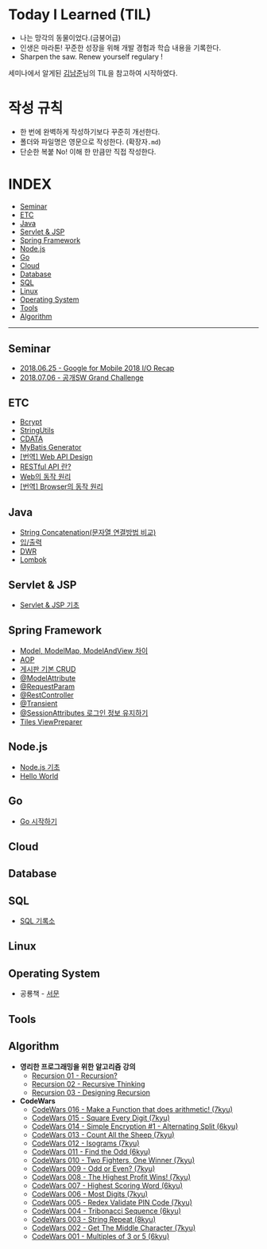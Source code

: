 # Today I Learned (TIL)
* 나는 망각의 동물이었다.(금붕어급)
* 인생은 마라톤! 꾸준한 성장을 위해 개발 경험과 학습 내용을 기록한다.
* Sharpen the saw. Renew yourself regulary !

세미나에서 알게된 [김남준](https://github.com/namjunemy)님의 TIL을 참고하여 시작하였다.
# 작성 규칙
* 한 번에 완벽하게 작성하기보다 꾸준히 개선한다.
* 폴더와 파일명은 영문으로 작성한다. (확장자`.md`)
* 단순한 복붙 No! 이해 한 만큼만 직접 작성한다.

# INDEX
- [Seminar](#m1)
- [ETC](#m2)
- [Java](#m3)
- [Servlet & JSP](#m4)
- [Spring Framework](#m5)
- [Node.js](#m6)
- [Go](#m7)
- [Cloud](#m8)
- [Database](#m9)
- [SQL](#m10)
- [Linux](#m11)
- [Operating System](#m12)
- [Tools](#m13)
- [Algorithm](#m14)

----------------------------------------------------------------------------------------------------------------------

<a name="m1">
 
## Seminar 
* [2018.06.25 - Google for Mobile 2018 I/O Recap](https://github.com/Integerous/TIL/blob/master/Seminar/Google_Mobile_IO_2018.md)
* [2018.07.06 - 공개SW Grand Challenge](https://github.com/Integerous/TIL/blob/master/Seminar/OpenSWGrandChallenge2018.md)

<a name="m2">
 
## ETC
* [Bcrypt](https://github.com/Integerous/TIL/blob/master/ETC/Bcrypt.md)
* [StringUtils](https://github.com/Integerous/TIL/blob/master/ETC/StringUtils.md)
* [CDATA](https://github.com/Integerous/TIL/blob/master/ETC/CDATA.md)
* [MyBatis Generator](https://github.com/Integerous/TIL/blob/master/ETC/MyBatisGenerator.md)
* [[번역] Web API Design]()
* [RESTful API 란?](https://github.com/Integerous/TIL/blob/master/ETC/RESTful%20API.md)
* [Web의 동작 원리](https://github.com/Integerous/TIL/blob/master/ETC/HowTheWebWorks.md)
* [[번역] Browser의 동작 원리](https://github.com/Integerous/TIL/blob/master/ETC/HowBrowsersWork.md)

<a name="m3">
 
## Java
* [String Concatenation(문자열 연결방법 비교)](https://github.com/Integerous/TIL/blob/master/Java/String_Concatenation.md)
* [입/출력](https://github.com/Integerous/TIL/blob/master/Java/IO.md)
* [DWR](https://github.com/Integerous/TIL/blob/master/Java/DWR.md)
* [Lombok](https://github.com/Integerous/TIL/blob/master/Java/Lombok.md)

<a name="m4">
 
## Servlet & JSP 
* [Servlet & JSP 기초](https://github.com/Integerous/TIL/blob/master/Servlet_JSP/Servlet&JSP.md)

<a name="m5">
 
## Spring Framework 
* [Model, ModelMap, ModelAndView 차이](https://github.com/Integerous/TIL/blob/master/Spring/Model_ModelMap_ModelAndView.md)
* [AOP](https://github.com/Integerous/TIL/blob/master/Spring/AOP.md)
* [게시판 기본 CRUD](https://github.com/Integerous/TIL/tree/master/Spring/CRUD)
* [@ModelAttribute](https://github.com/Integerous/TIL/blob/master/Spring/%40ModelAttribute.md)
* [@RequestParam](https://github.com/Integerous/TIL/blob/master/Spring/%40RequestParam.md)
* [@RestController](https://github.com/Integerous/TIL/blob/master/Spring/%40RestController.md)
* [@Transient](https://github.com/Integerous/TIL/blob/master/Spring/%40Transient.md)
* [@SessionAttributes 로그인 정보 유지하기](https://github.com/Integerous/TIL/blob/master/Spring/%40SessionAttributes.md)
* [Tiles ViewPreparer](https://github.com/Integerous/TIL/blob/master/Spring/TilesPreparer.md)

<a name="m6">

## Node.js 
* [Node.js 기초](https://github.com/Integerous/TIL/tree/master/Node.js)
* [Hello World](https://github.com/Integerous/TIL/blob/master/Node.js/HelloWorld.md)

<a name="m7">

## Go 
* [Go 시작하기](https://github.com/Integerous/TIL/tree/master/Go)

<a name="m8">

## Cloud 

<a name="m9">

## Database 

<a name="m10">

## SQL 
* [SQL 기록소](https://github.com/Integerous/TIL/blob/master/SQL/README.md)

<a name="m11">

## Linux 

<a name="m12">
 
## Operating System 
* 공룡책 - [서문](https://github.com/Integerous/TIL/blob/master/OS/OperatingSystemConcepts/Preface.md)

<a name="m13">

## Tools 

<a name="m14">

## Algorithm 
- **영리한 프로그래밍을 위한 알고리즘 강의**
  * [Recursion 01 - Recursion?](https://github.com/Integerous/TIL/blob/master/Algorithm/AlgorithmForSmartProgramming/Recursion01.md)
  * [Recursion 02 - Recursive Thinking](https://github.com/Integerous/TIL/blob/master/Algorithm/AlgorithmForSmartProgramming/Recursion02.md)
  * [Recursion 03 - Designing Recursion](https://github.com/Integerous/TIL/blob/master/Algorithm/AlgorithmForSmartProgramming/Recursion03.md)
- **CodeWars**
  * [CodeWars 016 - Make a Function that does arithmetic! (7kyu)](https://github.com/Integerous/TIL/blob/master/Algorithm/Codewars/016-Make_a_function_that_does_arithmetic.md)
  * [CodeWars 015 - Square Every Digit (7kyu)](https://github.com/Integerous/TIL/blob/master/Algorithm/Codewars/015-Square_every_digit.md)
  * [CodeWars 014 - Simple Encryption #1 - Alternating Split (6kyu)](https://github.com/Integerous/TIL/blob/master/Algorithm/Codewars/014-Alternating_split.md)
  * [CodeWars 013 - Count All the Sheep (7kyu)](https://github.com/Integerous/TIL/blob/master/Algorithm/Codewars/013-Count_all_the_sheep.md)
  * [CodeWars 012 - Isograms (7kyu)](https://github.com/Integerous/TIL/blob/master/Algorithm/Codewars/012-Isograms.md)
  * [CodeWars 011 - Find the Odd (6kyu)](https://github.com/Integerous/TIL/blob/master/Algorithm/Codewars/011-Find_the_odd_int.md)
  * [CodeWars 010 - Two Fighters, One Winner (7kyu)](https://github.com/Integerous/TIL/blob/master/Algorithm/Codewars/010-TwoFighters_OneWinner.md)
  * [CodeWars 009 - Odd or Even? (7kyu)](https://github.com/Integerous/TIL/blob/master/Algorithm/Codewars/009-Odd_or_even%3F.md)
  * [CodeWars 008 - The Highest Profit Wins! (7kyu)](https://github.com/Integerous/TIL/blob/master/Algorithm/Codewars/008-The_highest_profit_wins.md)
  * [CodeWars 007 - Highest Scoring Word (6kyu)](https://github.com/Integerous/TIL/blob/master/Algorithm/Codewars/007-Highest_scoring_word.md)
  * [CodeWars 006 - Most Digits (7kyu)](https://github.com/Integerous/TIL/blob/master/Algorithm/Codewars/006-Most_digits.md)
  * [CodeWars 005 - Redex Validate PIN Code (7kyu)](https://github.com/Integerous/TIL/blob/master/Algorithm/Codewars/005-Regex_validate_PIN_code.md)
  * [CodeWars 004 - Tribonacci Sequence (6kyu)](https://github.com/Integerous/TIL/blob/master/Algorithm/Codewars/004-Tribonacci_sequence.md)
  * [CodeWars 003 - String Repeat (8kyu)](https://github.com/Integerous/TIL/blob/master/Algorithm/Codewars/003-String_repeat.md)
  * [CodeWars 002 - Get The Middle Character (7kyu)](https://github.com/Integerous/TIL/blob/master/Algorithm/Codewars/002-Get_the_middle_character.md)
  * [CodeWars 001 - Multiples of 3 or 5 (6kyu)](https://github.com/Integerous/TIL/blob/master/Algorithm/Codewars/1_Multiples_of_3or5.md)

